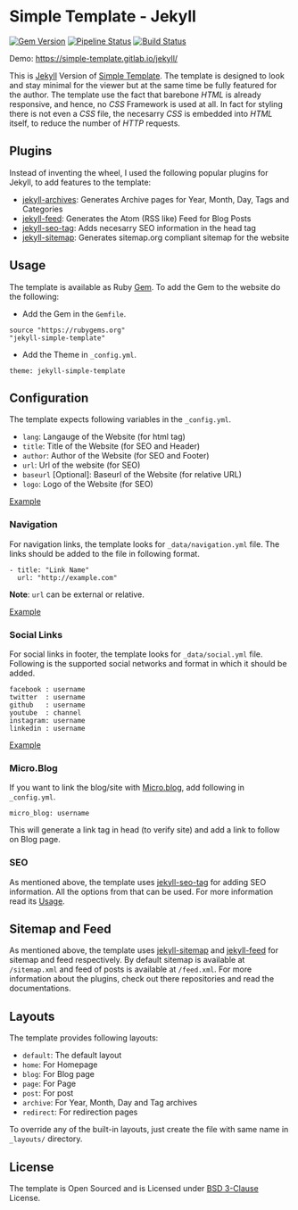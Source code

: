 # Simple Template - Jekyll

[![Gem
Version](https://badge.fury.io/rb/jekyll-simple-template.svg)](https://badge.fury.io/rb/jekyll-simple-template)
[![Pipeline
Status](https://gitlab.com/simple-template/jekyll/badges/master/build.svg)](https://gitlab.com/simple-template/jekyll/pipelines)
[![Build
Status](https://travis-ci.org/simple-template/jekyll.svg?branch=master)](https://travis-ci.org/simple-template/jekyll)

Demo:  https://simple-template.gitlab.io/jekyll/

This is [Jekyll](https://jekyllrb.com/) Version of [Simple
Template](https://simple-template.gitlab.io/). The template is designed to look
and stay minimal for the viewer but at the same time be fully featured for the
author. The template use the fact that barebone *HTML* is already responsive,
and hence, no *CSS* Framework is used at all. In fact for styling there is not
even a *CSS* file, the necesarry *CSS* is embedded into *HTML* itself, to
reduce the number of *HTTP* requests.

## Plugins

Instead of inventing the wheel, I used the following popular plugins for Jekyll,
to add features to the template:

* [jekyll-archives](https://github.com/jekyll/jekyll-archives): Generates
  Archive pages for Year, Month, Day, Tags and Categories
* [jekyll-feed](https://github.com/jekyll/jekyll-feed): Generates the Atom (RSS
  like) Feed for Blog Posts
* [jekyll-seo-tag](https://github.com/jekyll/jekyll-seo-tag): Adds necesarry
  SEO information in the head tag
* [jekyll-sitemap](https://github.com/jekyll/jekyll-sitemap): Generates
  sitemap.org compliant sitemap for the website

## Usage

The template is available as Ruby
[Gem](https://rubygems.org/gems/jekyll-simple-template/). To add the Gem to the
website do the following:

* Add the Gem in the `Gemfile`.

```
source "https://rubygems.org"
"jekyll-simple-template"
```

* Add the Theme in `_config.yml`.

```
theme: jekyll-simple-template
```

## Configuration

The template expects following variables in the `_config.yml`.

* `lang`: Langauge of the Website (for html tag)
* `title`: Title of the Website (for SEO and Header)
* `author`: Author of the Website (for SEO and Footer)
* `url`: Url of the website (for SEO)
* `baseurl` [Optional]: Baseurl of the Website (for relative URL)
* `logo`: Logo of the Website (for SEO)

[Example](https://github.com/simple-template/jekyll/blob/master/_config.yml)

### Navigation

For navigation links, the template looks for `_data/navigation.yml` file. The
links should be added to the file in following format.

```
- title: "Link Name"
  url: "http://example.com"
```

**Note**: `url` can be external or relative.

[Example](https://github.com/simple-template/jekyll/blob/master/_data/navigation.yml)

### Social Links

For social links in footer, the template looks for `_data/social.yml` file.
Following is the supported social networks and format in which it should be
added.

```
facebook : username
twitter  : username
github   : username
youtube  : channel
instagram: username
linkedin : username
```

[Example](https://github.com/simple-template/jekyll/blob/master/_data/social.yml)

### Micro.Blog

If you want to link the blog/site with [Micro.blog](https://micro.blog), add
following in `_config.yml`.

```
micro_blog: username
```

This will generate a link tag in head (to verify site) and add a link to follow
on Blog page.

### SEO

As mentioned above, the template uses
[jekyll-seo-tag](https://github.com/jekyll/jekyll-seo-tag/) for adding SEO
information. All the options from that can be used. For more information read
its [Usage](https://github.com/jekyll/jekyll-seo-tag/blob/master/docs/usage.md).

## Sitemap and Feed

As mentioned above, the template uses
[jekyll-sitemap](https://github.com/jekyll/jekyll-sitemap/) and
[jekyll-feed](https://github.com/jekyll/jekyll-feed) for sitemap and feed
respectively. By default sitemap is available at `/sitemap.xml` and feed of
posts is available at `/feed.xml`. For more information about the plugins, check
out there repositories and read the documentations.

## Layouts

The template provides following layouts:

* `default`: The default layout
* `home`: For Homepage
* `blog`: For Blog page
* `page`: For Page
* `post`: For post
* `archive`: For Year, Month, Day and Tag archives
* `redirect`: For redirection pages

To override any of the built-in layouts, just create the file with same name in
`_layouts/` directory.

## License

The template is Open Sourced and is Licensed under [BSD
3-Clause](https://github.com/simple-template/jekyll/blob/master/LICENSE)
License.
